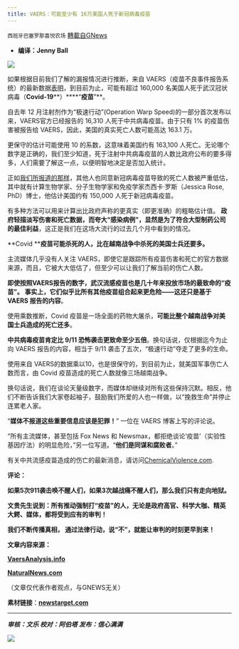 ```yaml
---
title: VAERS：可能至少有 16万美国人死于新冠病毒疫苗
---
```

`西班牙巴塞罗那喜悦农场` [轉載自GNews](https://gnews.org/zh-hans/1595742/)

- **编译：Jenny Ball**


![](https://assets.gnews.org/wp-content/uploads/2021/10/tempsnip332.png)

如果根据目前我们了解的漏报情况进行推断，来自 VAERS（疫苗不良事件报告系统）的最新数据[表明](https://vaersanalysis.info/2021/10/08/vaers-summary-for-covid-19-vaccines-through-10-1-2021/)，到目前为止，可能有超过 160,000 名美国人死于武汉冠状病毒（**Covid-19****）****“****疫苗****”**。

自去年 12 月注射剂作为“极速行动”(Operation Warp Speed)的一部分首次发布以来，VAERS官方已经报告的 16,310 人死于中共病毒疫苗。由于只有 1% 的疫苗伤害被报告给 VAERS，因此，美国的真实死亡人数可能高达 163.1 万。

更保守的估计可能使用 10 的系数，这意味着美国约有 163,100 人死亡。无论哪个数字是正确的，我们至少知道，死于注射中共病毒疫苗的人数比政府公布的要多得多，人们需要了解这一点，以便明智地决定是否加入统计。

正如[我们所报道的那样](https://www.naturalnews.com/2021-10-11-phd-150000-americans-died-covid-vaccines.html)，其他人也同意新冠病毒疫苗导致的死亡人数被严重低估， 其中就有计算生物学家、分子生物学家和免疫学家杰西卡·罗斯（Jessica Rose, PhD）博士，他估计美国约有 150,000 人死于新冠病毒疫苗。

有多种方法可以用来计算出比政府声称的更真实（即更准确）的粗略估计值。 **政府轻描淡写伤害和死亡数据，而夸大“感染病例”，显然是为了符合大型制药公司的最佳利益**，这正是我们在这场大流行的过去几个月中看到的情况。

**Covid ****疫苗可能杀死的人，比在越南战争中杀死的美国士兵还要多。**

主流媒体几乎没有人关注 VAERS，即使它是跟踪所有疫苗伤害和死亡的官方数据来源，而且，它被大大低估了，但至少可以让我们了解当前的伤亡人数。

**即使按照VAERS报告的数字，武汉流感疫苗也是几十年来投放市场的最致命的“疫苗”。 事实上，它们似乎比所有其他疫苗组合起来更危险——这还只是基于 VAERS 报告的内容**。

使用乘数推断，Covid 疫苗是一场全面的药物大屠杀，**可能比整个越南战争对美国士兵造成的死亡还多**。

**中共病毒疫苗肯定比 9/11 恐怖袭击更致命至少五倍**。换句话说，仅根据迄今为止向 VAERS 报告的内容，相当于 9/11 袭击了五次，“极速行动”夺走了更多的生命。

使用来自 VAERS的数据乘以10，也是很保守的，到目前为止，就美国军事伤亡人数而言，由 Covid 疫苗造成的死亡人数就像三场越南战争。

换句话说，我们在谈论天量级数字，而媒体却继续对所有这些保持沉默。相反，他们不断告诉我们大家卷起袖子，鼓励我们所爱的人也一样做，以“挽救生命”并停止连累老人家。

“**媒体不报道这些重要信息应该是犯罪！**” 一位在 VAERS 博客上写的评论说。

“所有主流媒体，甚至包括 Fox News 和 Newsmax，都拒绝谈论‘疫苗’（实验性基因疗法）的明显危险，”另一位写道。“**他们是同谋和腐败者**。”

有关中共流感疫苗造成的伤亡的最新消息，请访问[ChemicalViolence.com](https://chemicalviolence.com/).

**评论：**

**如果5次911袭击唤不醒人们，如果3次越战痛不醒人们，那么我们只有走向地狱。**

**文贵先生说到：所有推动强制打“疫苗”的人，无论是政府高官、科学大咖、精英大鳄、媒体，都将受到应有的审判！**

**我们不断传播真相， 通过法律行动，说“不”，就能让审判的时刻更早到来！**

**文章内容来源：**

[**VaersAnalysis.info**](https://vaersanalysis.info/2021/10/08/vaers-summary-for-covid-19-vaccines-through-10-1-2021/)

[**NaturalNews.com**](https://www.naturalnews.com/2021-10-11-phd-150000-americans-died-covid-vaccines.html)

（文章仅代表作者观点，与GNEWS无关）

**素材链接**：**[newstarget.com](https://www.newstarget.com/2021-10-13-vaers-160000-americans-have-died-covid-vaccines.html)**

* * *

***审核：文乐
校对：阿伯塔
发布：信心满满***

![](https://assets.gnews.org/wp-content/uploads/2021/10/GNEWS_CH.-1-1.jpeg)
